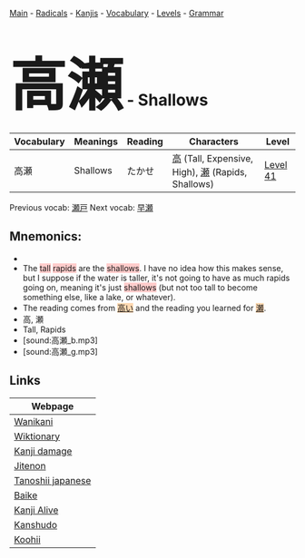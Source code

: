 <style> bigfont {font-size: 100px}</style>
[Main](../README.md) -
[Radicals](../radicals.md) -
[Kanjis](../kanjis.md) -
[Vocabulary](../vocabulary.md) -
[Levels](../levels.md) -
[Grammar](../grammar.md)
# <bigfont> 高瀬</bigfont> - Shallows 

| Vocabulary | Meanings | Reading | Characters | Level |
| --- | --- | --- | --- | --- |
| 高瀬 | Shallows | たかせ |  [高](../kanjis/高.md) (Tall, Expensive, High), [瀬](../kanjis/瀬.md) (Rapids, Shallows) | [Level 41](../levels/wk_level41.md) |

Previous vocab: [瀬戸](瀬戸.md) Next vocab: [早瀬](早瀬.md) 

## Mnemonics:

* 
* The <span style="background-color:#ffcccb"> tall</span> <span style="background-color:#ffcccb"> rapids</span> are the <span style="background-color:#ffcccb"> shallows</span>. I have no idea how this makes sense, but I suppose if the water is taller, it's not going to have as much rapids going on, meaning it's just <span style="background-color:#ffcccb"> shallows</span> (but not too tall to become something else, like a lake, or whatever).
* The reading comes from <span style="background-color:#fed8b1"> [高い](https://jisho.org/search/高い)</span> and the reading you learned for <span style="background-color:#fed8b1"> [瀬](https://jisho.org/search/瀬)</span>.
* 高, 瀬
* Tall, Rapids
* [sound:高瀬_b.mp3]
* [sound:高瀬_g.mp3]


## Links 

| Webpage |
| --- |
| [Wanikani          ](https://www.wanikani.com/kanji/高瀬) |
| [Wiktionary        ](https://en.wiktionary.org/wiki/高瀬) |
| [Kanji damage      ](http://www.kanjidamage.com/kanji/search?utf8=✓&q=高瀬) |
| [Jitenon           ](https://jitenon.com/kanji/高瀬) |
| [Tanoshii japanese ](https://www.tanoshiijapanese.com/dictionary/kanji.cfm?k=高瀬) |
| [Baike             ](https://baike.baidu.com/item/高瀬) |
| [Kanji Alive       ](https://app.kanjialive.com/高瀬) |
| [Kanshudo          ](https://www.kanshudo.com/searchmn?q=高瀬) |
| [Koohii            ](https://kanji.koohii.com/study/kanji/高瀬) |
